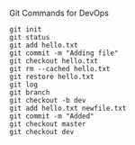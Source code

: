 Git Commands for DevOps

    git init
    git status
    git add hello.txt
    git commit -m "Adding file"
    git checkout hello.txt
    git rm --cached hello.txt
    git restore hello.txt
    git log
    git branch
    git checkout -b dev
    git add hello.txt newfile.txt
    git commit -m "Added"
    git checkout master
    git checkout dev
